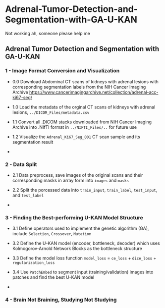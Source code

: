 # Adrenal-Tumor-Detection-and-Segmentation-with-GA-U-KAN
Not working ah, someone please help me


## **Adrenal Tumor Detection and Segmentation with GA-U-KAN**   

### **1 - Image Format Conversion and Visualization**

- 0.0 Download Abdominal CT scans of kidneys with adrenal lesions with corresponding segmentation labels from the NIH Cancer Imaging Archive https://www.cancerimagingarchive.net/collection/adrenal-acc-ki67-seg/

- 1.0 Load the metadata of the orginal CT scans of kidneys with adrenal lesions, `../DICOM_Files/metadata.csv`

- 1.1 Convert all .DICOM stacks downloaded from NIH Cancer Imaging Archive into .NIfTI format in `../NIFTI_Files/..` for future use

- 1.2 Visualize the `Adrenal_Ki67_Seg_001` CT scan sample and its segmentation result
- 

### **2 - Data Split**

- 2.1 Data preprocess, save images of the original scans and their corresponding masks in array form into `images` and `masks` 

- 2.2 Split the porcessed data into `train_input`, `train_label`, `test_input`, and `test_label`
- 

### **3 - Finding the Best-performing U-KAN Model Structure**

- 3.1 Define operators used to implement the genetic algorithm (GA), include `Selection`, `Crossover`, `Mutation`

- 3.2 Define the U-KAN model (encoder, bottleneck, decoder) which uses Kolmogorov-Arnold Network Blocks as the bottleneck structure

- 3.3 Define the model loss function `model_loss` = `ce_loss` + `dice_loss` + `regularization_loss`

- 3.4 Use `PatchEmbed` to segment input (training/validation) images into patches and find the best U-KAN model
- 

### **4 - Brain Not Braining, Studying Not Studying**
